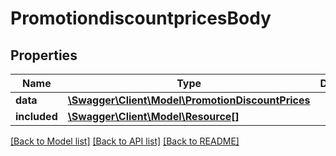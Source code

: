 # PromotiondiscountpricesBody

## Properties
Name | Type | Description | Notes
------------ | ------------- | ------------- | -------------
**data** | [**\Swagger\Client\Model\PromotionDiscountPrices**](PromotionDiscountPrices.md) |  | [optional] 
**included** | [**\Swagger\Client\Model\Resource[]**](Resource.md) |  | [optional] 

[[Back to Model list]](../../README.md#documentation-for-models) [[Back to API list]](../../README.md#documentation-for-api-endpoints) [[Back to README]](../../README.md)

